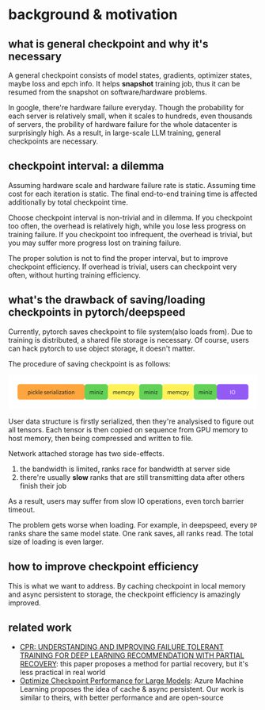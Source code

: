 # background & motivation

## what is general checkpoint and why it's necessary

A general checkpoint consists of model states, gradients, optimizer states, maybe loss and epch info. It helps **snapshot** training job, thus it can be resumed from the snapshot on software/hardware problems.

In google, there're hardware failure everyday. Though the probability for each server is relatively small, when it scales to hundreds, even thousands of servers, the probility of hardware failure for the whole datacenter is surprisingly high. As a result, in large-scale LLM training, general checkpoints are necessary.

## checkpoint interval: a dilemma

Assuming hardware scale and hardware failure rate is static. Assuming time cost for each iteration is static. The final end-to-end training time is affected additionally by total checkpoint time.

Choose checkpoint interval is non-trivial and in dilemma. If you checkpoint too often, the overhead is relatively high, while you lose less progress on training failure. If you checkpoint too infrequent, the overhead is trivial, but you may suffer more progress lost on training failure.

The proper solution is not to find the proper interval, but to improve checkpoint efficiency. If overhead is trivial, users can checkpoint very often, without hurting training efficiency.

## what's the drawback of saving/loading checkpoints in pytorch/deepspeed

Currently, pytorch saves checkpoint to file system(also loads from). Due to training is distributed, a shared file storage is necessary. Of course, users can hack pytorch to use object storage, it doesn't matter.

The procedure of saving checkpoint is as follows:

![pytorch-save-checkpoint-procedure](pytorch-save-checkpoint-procedure.png)

User data structure is firstly serialized, then they're analysised to figure out all tensors. Each tensor is then copied on sequence from GPU memory to host memory, then being compressed and written to file. 

Network attached storage has two side-effects.

1. the bandwidth is limited, ranks race for bandwidth at server side
2. there're usually **slow** ranks that are still transmitting data after others finish their job

As a result, users may suffer from slow IO operations, even torch barrier timeout.

The problem gets worse when loading. For example, in deepspeed, every `DP` ranks share the same model state. One rank saves, all ranks read. The total size of loading is even larger.

## how to improve checkpoint efficiency

This is what we want to address. By caching checkpoint in local memory and async persistent to storage, the checkpoint efficiency is amazingly improved.

## related work

- [CPR: UNDERSTANDING AND IMPROVING FAILURE TOLERANT TRAINING FOR DEEP LEARNING RECOMMENDATION WITH PARTIAL RECOVERY](https://arxiv.org/abs/2011.02999): this paper proposes a method for partial recovery, but it's less practical in real world
- [Optimize Checkpoint Performance for Large Models](https://learn.microsoft.com/en-us/azure/machine-learning/reference-checkpoint-performance-for-large-models?view=azureml-api-2&tabs=PYTORCH): Azure Machine Learning proposes the idea of cache & async persistent. Our work is similar to theirs, with better performance and are open-source
